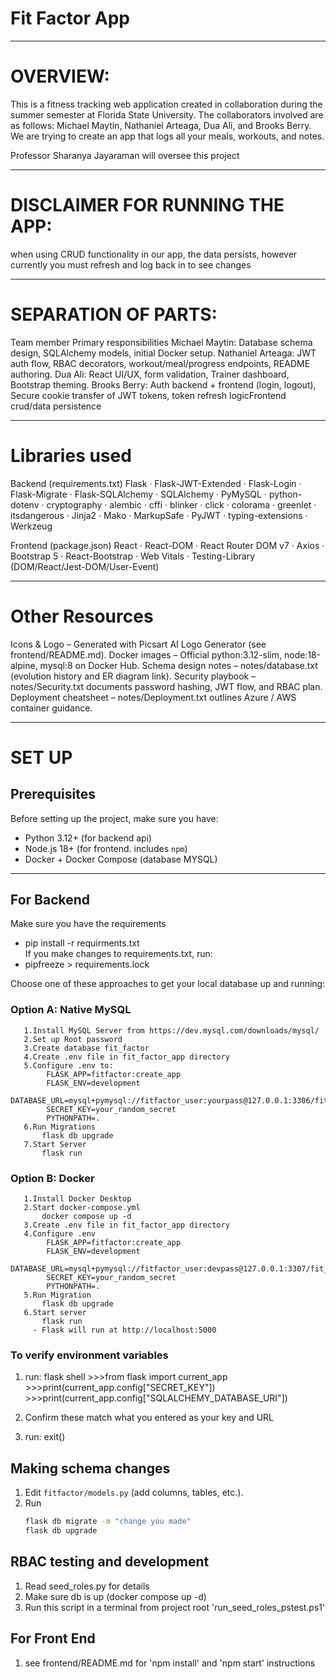 # Fit Factor App
___
# OVERVIEW:
This is a fitness tracking web application created in collaboration during the summer semester at Florida State University. The collaborators involved are as follows: Michael Maytin, Nathaniel Arteaga, Dua Ali, and Brooks Berry. We are trying to create an app that logs all your meals, workouts, and notes.

Professor Sharanya Jayaraman will oversee this project

___
# DISCLAIMER FOR RUNNING THE APP:
when using CRUD functionality in our app, the data persists, however currently you must refresh and log back in to see changes

___
# SEPARATION OF PARTS:

Team member	Primary responsibilities
Michael Maytin: Database schema design, SQLAlchemy models, initial Docker setup.
Nathaniel Arteaga: JWT auth flow, RBAC decorators, workout/meal/progress endpoints, README authoring.
Dua Ali: React UI/UX, form validation, Trainer dashboard, Bootstrap theming.
Brooks Berry: Auth backend + frontend (login, logout), Secure cookie transfer of JWT tokens, token refresh logicFrontend crud/data persistence

____
# Libraries used
Backend (requirements.txt)
Flask · Flask-JWT-Extended · Flask-Login · Flask-Migrate · Flask-SQLAlchemy · SQLAlchemy · PyMySQL · python-dotenv · cryptography · alembic · cffi · blinker · click · colorama · greenlet · itsdangerous · Jinja2 · Mako · MarkupSafe · PyJWT · typing-extensions · Werkzeug

Frontend (package.json)
React · React-DOM · React Router DOM v7 · Axios · Bootstrap 5 · React-Bootstrap · Web Vitals · Testing-Library (DOM/React/Jest-DOM/User-Event)

____
# Other Resources
Icons & Logo – Generated with Picsart AI Logo Generator (see frontend/README.md).
Docker images – Official python:3.12-slim, node:18-alpine, mysql:8 on Docker Hub.
Schema design notes – notes/database.txt (evolution history and ER diagram link).
Security playbook – notes/Security.txt documents password hashing, JWT flow, and RBAC plan.
Deployment cheatsheet – notes/Deployment.txt outlines Azure / AWS container guidance.

___
# SET UP
## Prerequisites
Before setting up the project, make sure you have:
- Python 3.12+ (for backend api)
- Node.js 18+ (for frontend. includes `npm`) 
- Docker + Docker Compose (database MYSQL)

___
## For Backend

Make sure you have the requirements
- pip install -r requirments.txt \
If you make changes to  requirements.txt, run:
- pipfreeze > requirements.lock



Choose one of these approaches to get your local database up and running:

   ### Option A: Native MySQL 
       1.Install MySQL Server from https://dev.mysql.com/downloads/mysql/
       2.Set up Root password
       3.Create database fit_factor
       4.Create .env file in fit_factor_app directory
       5.Configure .env to:
            FLASK_APP=fitfactor:create_app
            FLASK_ENV=development
            DATABASE_URL=mysql+pymysql://fitfactor_user:yourpass@127.0.0.1:3306/fit_factor
            SECRET_KEY=your_random_secret
            PYTHONPATH=.
       6.Run Migrations
           flask db upgrade
       7.Start Server
           flask run

   ### Option B: Docker 
       1.Install Docker Desktop
       2.Start docker-compose.yml
           docker compose up -d
       3.Create .env file in fit_factor_app directory
       4.Configure .env
            FLASK_APP=fitfactor:create_app
            FLASK_ENV=development
            DATABASE_URL=mysql+pymysql://fitfactor_user:devpass@127.0.0.1:3307/fit_factor
            SECRET_KEY=your_random_secret
            PYTHONPATH=.
       5.Run Migration
           flask db upgrade
       6.Start server
           flask run
         - Flask will run at http://localhost:5000


 ### To verify environment variables
1. run: flask shell
            >>>from flask import current_app
            >>>print(current_app.config["SECRET_KEY"])
            >>>print(current_app.config["SQLALCHEMY_DATABASE_URI"])
2. Confirm these match what you entered as your key and URL
         
3. run: exit()
   


## Making schema changes

1. Edit `fitfactor/models.py` (add columns, tables, etc.).
2. Run  
   ```bash
   flask db migrate -m "change you made"
   flask db upgrade

## RBAC testing and development
1. Read seed_roles.py for details
2. Make sure db is up (docker compose up -d)
2. Run this script in a terminal from project root
'run_seed_roles_pstest.ps1'


## For Front End
1. see frontend/README.md for 'npm install' and 'npm start' instructions
